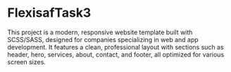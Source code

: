# FlexisafTask3
This project is a modern, responsive website template built with SCSS/SASS, designed for companies specializing in web and app development. It features a clean, professional layout with sections such as header, hero, services, about, contact, and footer, all optimized for various screen sizes.

